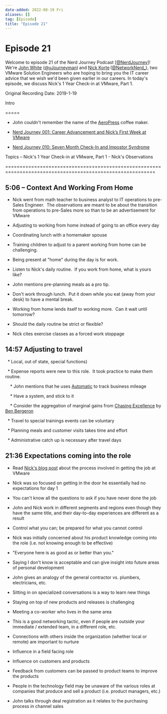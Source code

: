 ```yaml
---
date-added: 2022-08-19 Fri
aliases: []
tag: [Episode]
title: "Episode 21"
---
```


# Episode 21

Welcome to episode 21 of the Nerd Journey Podcast [[@NerdJourney](https://twitter.com/NerdJourney/)]! We're [John White](https://www.linkedin.com/in/vJourneyman/) ([@vJourneyman](https://twitter.com/vJourneyman)) and [Nick Korte](https://www.linkedin.com/in/nickkortenetworknerd/) ([@NetworkNerd_](https://twitter.com/NetworkNerd_/)), two VMware Solution Engineers who are hoping to bring you the IT career advice that we wish we'd been given earlier in our careers. In today's episode, we discuss Nick's 1 Year Check-in at VMware, Part 1. 

Original Recording Date: 2019-1-19 

Intro 

===== 

* John couldn't remember the name of the [AeroPress](https://aeropressinc.com/) coffee maker. 

* [Nerd Journey 001: Career Advancement and Nick’s First Week at VMware](http://nerd-journey.com/nerd-journey-001-career-advancement-and-nicks-first-week-at-vmware/) 

* [Nerd Journey 010: Seven Month Check-In and Impostor Syndrome](http://nerd-journey.com/nerd-journey-010-seven-month-check-in-and-impostor-syndrome/) 

Topics – Nick's 1 Year Check-in at VMware, Part 1 - Nick's Observations 

========================================================================================================== 

## 5:06 – Context And Working From Home 

* Nick went from math teacher to business analyst to IT operations to pre-Sales Engineer.  The observations are meant to be about the transition from operations to pre-Sales more so than to be an advertisement for VMware 

* Adjusting to working from home instead of going to an office every day 

* Coordinating lunch with a homemaker spouse 

* Training children to adjust to a parent working from home can be challenging. 

* Being present at "home" during the day is for work.   

* Listen to Nick's daily routine.  If you work from home, what is yours like? 

* John mentions pre-planning meals as a pro tip. 

* Don't work through lunch.  Put it down while you eat (away from your desk) to have a mental break. 

* Working from home lends itself to working more.  Can it wait until tomorrow? 

* Should the daily routine be strict or flexible? 

* Nick cites exercise classes as a forced work stoppage 

## 14:57 Adjusting to travel 

  * Local, out of state, special functions) 

  * Expense reports were new to this role.  It took practice to make them routine. 

    * John mentions that he uses [Automatic](https://automatic.com/) to track business mileage 

    * Have a system, and stick to it 

    * Consider the aggregation of marginal gains from [Chasing Excellence](https://www.amazon.com/Chasing-Excellence-Building-Fittest-Athletes/dp/1619617285) by [Ben Bergeron](https://benbergeron.com/) 

  * Travel to special trainings events can be voluntary 

  * Planning meals and customer visits takes time and effort 

  * Administrative catch up is necessary after travel days 

## 21:36 Expectations coming into the role 

* Read [Nick's blog post](http://blog.thenetworknerd.com/2017/12/04/a-letter-to-the-dreamer-be-brave-enough/) about the process involved in getting the job at VMware 

* Nick was so focused on getting in the door he essentially had no expectations for day 1 

* You can't know all the questions to ask if you have never done the job 

* John and Nick work in different segments and regions even though they have the same title, and their day-to-day experiences are different as a result 

* Control what you can; be prepared for what you cannot control 

* Nick was initially concerned about his product knowledge coming into the role (i.e. not knowing enough to be effective) 

* "Everyone here is as good as or better than you." 

* Saying I don't know is acceptable and can give insight into future areas of personal development 

* John gives an analogy of the general contractor vs. plumbers, electricians, etc.  

* Sitting in on specialized conversations is a way to learn new things 

* Staying on top of new products and releases is challenging 

* Meeting a co-worker who lives in the same area 

* This is a good networking tactic, even if people are outside your immediate / extended team, in a different role, etc. 

* Connections with others inside the organization (whether local or remote) are important to nurture 

* Influence in a field facing role 

* Influence on customers and products 

* Feedback from customers can be passed to product teams to improve the products 

* People in the technology field may be unaware of the various roles at companies that produce and sell a product (i.e. product managers, etc.) 

* John talks through deal registration as it relates to the purchasing process in channel sales
